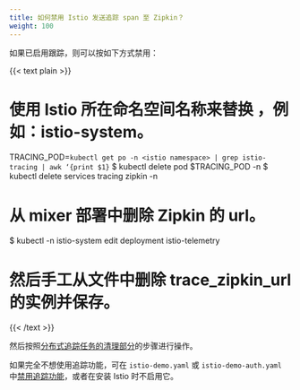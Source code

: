 ```yaml
---
title: 如何禁用 Istio 发送追踪 span 至 Zipkin？
weight: 100
---
```


如果已启用跟踪，则可以按如下方式禁用：

{{< text plain >}}
# 使用 Istio 所在命名空间名称来替换 <istio namespace>，例如：istio-system。
TRACING_POD=`kubectl get po -n <istio namespace> | grep istio-tracing | awk ‘{print $1}`
$ kubectl delete pod $TRACING_POD -n <istio namespace>
$ kubectl delete services tracing zipkin   -n <istio namespace>
# 从 mixer 部署中删除 Zipkin 的 url。
$ kubectl -n istio-system edit deployment istio-telemetry
# 然后手工从文件中删除 trace_zipkin_url 的实例并保存。
{{< /text >}}

然后按照[分布式追踪任务的清理部分](/zh/docs/tasks/telemetry/distributed-tracing/zipkin/#清理)的步骤进行操作。

如果完全不想使用追踪功能，可在 `istio-demo.yaml` 或 `istio-demo-auth.yaml` 中[禁用追踪功能](/zh/docs/tasks/telemetry/distributed-tracing/zipkin/#开始之前)，或者在安装 Istio 时不启用它。